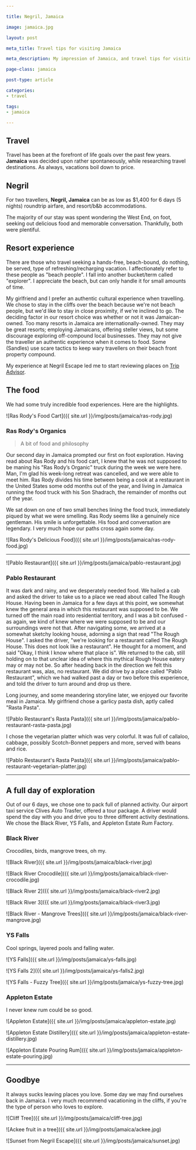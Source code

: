 ```yaml
---

title: Negril, Jamaica

image: jamaica.jpg

layout: post

meta_title: Travel tips for visiting Jamaica

meta_description: My impression of Jamaica, and travel tips for visiting.

page-class: jamaica

post-type: article

categories:
- travel

tags:
- jamaica

---
```


## Travel
Travel has been at the forefront of life goals over the past few years. **Jamaica** was decided upon rather spontaneously, while researching travel destinations. As always, vacations boil down to price.

## Negril

For two travellers, **Negril, Jamaica** can be as low as $1,400 for 6 days (5 nights) roundtrip airfare, and resort/b&b accommodations.

The majority of our stay was spent wondering the West End, on foot, seeking out delicious food and memorable conversation. Thankfully, both were plentiful.

## Resort experience

There are those who travel seeking a hands-free, beach-bound, do nothing, be served, type of refreshing/recharging vacation. I affectionately refer to these people as "beach people". I fall into another bucket/term called "explorer". I appreciate the beach, but can only handle it for small amounts of time.

My girlfriend and I prefer an authentic cultural experience when travelling. We chose to stay in the cliffs over the beach because we're not beach people, but we'd like to stay in close proximity, if we're inclined to go. The deciding factor in our resort choice was whether or not it was Jamaican-owned. Too many resorts in Jamaica are internationally-owned. They may be great resorts; employing Jamaicans, offering steller views, but some discourage exploring off-compound local businesses. They may not give the traveller an authentic experience when it comes to food. Some (Sandles) use scare tactics to keep wary travellers on their beach front property compound.

My experience at Negril Escape led me to start reviewing places on
[Trip Advisor](http://www.tripadvisor.com/ShowUserReviews-g147313-d596160-r193597449-Negril_Escape_Resort_Spa-Negril_Westmoreland_Parish_Jamaica.html#CHECK_RATES_CONT).

## The food
We had some truly incredible food experiences. Here are the highlights.

![Ras Rody's Food Cart]({{ site.url }}/img/posts/jamaica/ras-rody.jpg)

### Ras Rody's Organics

>A bit of food and philosophy

Our second day in Jamaica prompted our first on foot exploration. Having read about Ras Rody and his food cart, I knew that he was not supposed to be maning his "Ras Rody’s Organic" truck during the week we were here. Man, I'm glad his week-long retreat was cancelled, and we were able to meet him. Ras Rody divides his time between being a cook at a restaurant in the United States some odd months out of the year, and living in Jamaica running the food truck with his Son Shadrach, the remainder of months out of the year.

We sat down on one of two small benches lining the food truck, immediately piqued by what we were smelling. Ras Rody seems like a genuinely nice gentleman. His smile is unforgettable. His food and conversation are legendary. I very much hope our paths cross again some day.

![Ras Rody's Delicious Food]({{ site.url }}/img/posts/jamaica/ras-rody-food.jpg)

* * *

![Pablo Restaurant]({{ site.url }}/img/posts/jamaica/pablo-restaurant.jpg)

### Pablo Restaurant
It was dark and rainy, and we desperately needed food. We hailed a cab and asked the driver to take us to a place we read about called The Rough House. Having been in Jamaica for a few days at this point, we somewhat knew the general area in which this restaurant was supposed to be. We turned off the main road into residential territory, and I was a bit confused - as again, we kind of knew where we were supposed to be and our surroundings were not that. After navigating some, we arrived at a somewhat sketchy looking house, adorning a sign that read "The Rough House". I asked the driver, "we're looking for a restaurant called The Rough House. This does not look like a restaurant". He thought for a moment, and said "Okay, I think I know where that place is". We returned to the cab, still holding on to that unclear idea of where this mythical Rough House eatery may or may not be. So after heading back in the direction we felt this restaurant was, alas, no restaurant. We did drive by a place called "Pablo Restaurant", which we had walked past a day or two before this experience, and told the driver to turn around and drop us there.

Long journey, and some meandering storyline later, we enjoyed our favorite meal in Jamaica. My girlfriend chose a garlicy pasta dish, aptly called "Rasta Pasta".

![Pablo Restaurant's Rasta Pasta]({{ site.url }}/img/posts/jamaica/pablo-restaurant-rasta-pasta.jpg)

I chose the vegetarian platter which was very colorful. It was full of callaloo, cabbage, possibly Scotch-Bonnet peppers and more, served with beans and rice.

![Pablo Restaurant's Rasta Pasta]({{ site.url }}/img/posts/jamaica/pablo-restaurant-vegetarian-platter.jpg)

* * *

## A full day of exploration
Out of our 6 days, we chose one to pack full of planned activity. Our airport taxi service Clives Auto Trasfer, offered a tour package. A driver would spend the day with you and drive you to three different activity destinations. We chose the Black River, YS Falls, and Appleton Estate Rum Factory.

### Black River
Crocodiles, birds, mangrove trees, oh my.

![Black River]({{ site.url }}/img/posts/jamaica/black-river.jpg)

![Black River Crocodile]({{ site.url }}/img/posts/jamaica/black-river-crocodile.jpg)

![Black River 2]({{ site.url }}/img/posts/jamaica/black-river2.jpg)

![Black River 3]({{ site.url }}/img/posts/jamaica/black-river3.jpg)

![Black River - Mangrove Trees]({{ site.url }}/img/posts/jamaica/black-river-mangrove.jpg)

### YS Falls
Cool springs, layered pools and falling water.

![YS Falls]({{ site.url }}/img/posts/jamaica/ys-falls.jpg)

![YS Falls 2]({{ site.url }}/img/posts/jamaica/ys-falls2.jpg)

![YS Falls - Fuzzy Tree]({{ site.url }}/img/posts/jamaica/ys-fuzzy-tree.jpg)

### Appleton Estate
I never knew rum could be so good.

![Appleton Estate]({{ site.url }}/img/posts/jamaica/appleton-estate.jpg)

![Appleton Estate Distillery]({{ site.url }}/img/posts/jamaica/appleton-estate-distillery.jpg)

![Appleton Estate Pouring Rum]({{ site.url }}/img/posts/jamaica/appleton-estate-pouring.jpg)

* * *

## Goodbye
It always sucks leaving places you love. Some day we may find ourselves back in Jamaica. I very much recommend vacationing in the cliffs, if you're the type of person who loves to explore.

![Cliff Tree]({{ site.url }}/img/posts/jamaica/cliff-tree.jpg)

![Ackee fruit in a tree]({{ site.url }}/img/posts/jamaica/ackee.jpg)

![Sunset from Negril Escape]({{ site.url }}/img/posts/jamaica/sunset.jpg)
